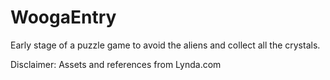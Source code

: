 # WoogaEntry
Early stage of a puzzle game to avoid the aliens and collect all the crystals. 

Disclaimer: Assets and references from Lynda.com
